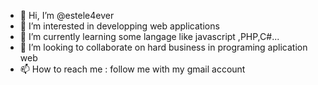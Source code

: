 - 👋 Hi, I’m @estele4ever
- 👀 I’m interested in developping web applications
- 🌱 I’m currently learning some langage like javascript ,PHP,C#...
- 💞️ I’m looking to collaborate on hard business in programing aplication web
- 📫 How to reach me : follow me with my gmail account 

<!---
estele4ever/estele4ever is a ✨ special ✨ repository because its `README.md` (this file) appears on your GitHub profile.
You can click the Preview link to take a look at your changes.
--->

